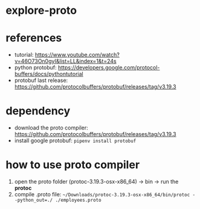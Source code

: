 # explore-proto

# references
* tutorial: https://www.youtube.com/watch?v=46O73On0gyI&list=LL&index=1&t=24s
* python protobuf: https://developers.google.com/protocol-buffers/docs/pythontutorial
* protobuf last release: https://github.com/protocolbuffers/protobuf/releases/tag/v3.19.3

# dependency
* download the proto compiler: https://github.com/protocolbuffers/protobuf/releases/tag/v3.19.3
* install google protobuf: `pipenv install protobuf`
# how to use proto compiler
1. open the proto folder (protoc-3.19.3-osx-x86_64) -> bin -> run the **protoc**
2. compile .proto file: `~/Downloads/protoc-3.19.3-osx-x86_64/bin/protoc --python_out=./ ./employees.proto`
